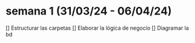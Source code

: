 # semana 1 (31/03/24 - 06/04/24)
  [] Estructurar las carpetas
  [] Elaborar la lógica de negocio
  [] Diagramar la bd

